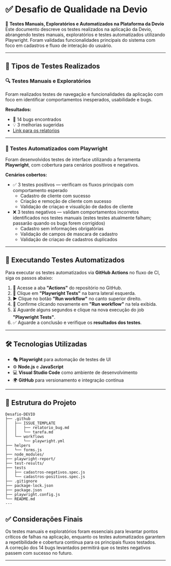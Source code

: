 # ✅ Desafio de Qualidade na Devio

📌 **Testes Manuais, Exploratórios e Automatizados na Plataforma da Devio**  
Este documento descreve os testes realizados na aplicação da Devio, abrangendo testes manuais, exploratórios e testes automatizados utilizando Playwright. Foram validadas funcionalidades principais do sistema com foco em cadastros e fluxo de interação do usuário.

---

## 🧪 Tipos de Testes Realizados

### 🔍 Testes Manuais e Exploratórios

Foram realizados testes de navegação e funcionalidades da aplicação com foco em identificar comportamentos inesperados, usabilidade e bugs.

**Resultados:**
- 🐞 14 bugs encontrados
- 💡 3 melhorias sugeridas
- [Link para os relatorios](https://github.com/users/CaahG/projects/20)

---

### 🤖 Testes Automatizados com Playwright

Foram desenvolvidos testes de interface utilizando a ferramenta **Playwright**, com cobertura para cenários positivos e negativos.

**Cenários cobertos:**
- ✅ 3 testes positivos — verificam os fluxos principais com comportamento esperado
  - Cadastro de cliente com sucesso
  - Criação e remoção de cliente com sucesso
  - Validação de criaçao e visualição de dados de cliente
- ❌ 3 testes negativos — validam comportamentos incorretos identificados nos testes manuais (estes testes atualmente falham; passarão quando os bugs forem corrigidos)
  - Cadastro sem informações obrigatórias
  - Validação de campos de mascara de cadastro
  - Validação de criaçao de cadastros duplicados
 
---

## 🚀 Executando Testes Automatizados

Para executar os testes automatizados via **GitHub Actions** no fluxo de CI, siga os passos abaixo:

1. 🧭 Acesse a aba **"Actions"** do repositório no GitHub.
2. 📂 Clique em **"Playwright Tests"** na barra lateral esquerda.
3. ▶️ Clique no botão **"Run workflow"** no canto superior direito.
4. 🔁 Confirme clicando novamente em **"Run workflow"** na tela exibida.
5. ⏳ Aguarde alguns segundos e clique na nova execução do job **"Playwright Tests"**.
6. ✅ Aguarde a conclusão e verifique os **resultados dos testes**.
  
---

## 🛠 Tecnologias Utilizadas

- 🎭 **Playwright** para automação de testes de UI
- ⚙️ **Node.js** e **JavaScript**
- 💻 **Visual Studio Code** como ambiente de desenvolvimento
- 🌍 **GitHub** para versionamento e integração contínua

---

## 📁 Estrutura do Projeto
```
Desafio-DEVIO
├── .github
│   ├── ISSUE_TEMPLATE
│   │   ├── relatorio_bug.md
│   │   └── tarefa.md
│   └── workflows
│       └── playwright.yml
├── helpers
│   └── forms.js
├── node_modules/
├── playwright-report/
├── test-results/
├── tests
│   ├── cadastros-negativos.spec.js
│   └── cadastros-positivos.spec.js
├── .gitignore
├── package-lock.json
├── package.json
├── playwright.config.js
└── README.md
---
```

## ✅ Considerações Finais

Os testes manuais e exploratórios foram essenciais para levantar pontos críticos de falhas na aplicação, enquanto os testes automatizados garantem a repetibilidade e cobertura contínua para os principais fluxos testados.  
A correção dos 14 bugs levantados permitirá que os testes negativos passem com sucesso no futuro.

---
